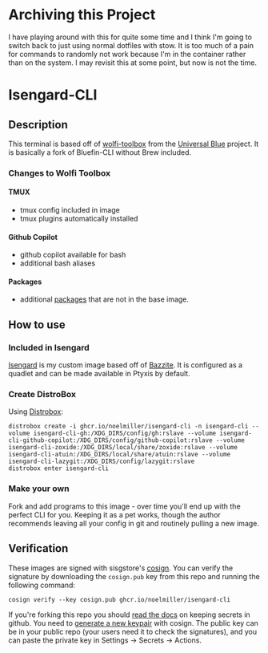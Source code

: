 # Archiving this Project

I have playing around with this for quite some time and I think I'm going to switch back to just using normal dotfiles with stow. It is too much of a pain for commands to randomly not work because I'm in the container rather than on the system. I may revisit this at some point, but now is not the time.

# Isengard-CLI

## Description

This terminal is based off of [wolfi-toolbox](https://github.com/ublue-os/toolboxes/tree/main/toolboxes/wolfi-toolbox) from the [Universal Blue](https://universal-blue.org/) project. It is basically a fork of Bluefin-CLI without Brew included.

### Changes to Wolfi Toolbox

#### TMUX

- tmux config included in image
- tmux plugins automatically installed

#### Github Copilot

- github copilot available for bash
- additional bash aliases

#### Packages

- additional [packages](https://github.com/noelmiller/isengard-cli/blob/main/files/extra-packages) that are not in the base image.

## How to use

### Included in Isengard

[Isengard](https://github.com/noelmiller/isengard) is my custom image based off of [Bazzite](https://github.com/ublue-os/bazzite). It is configured as a quadlet and can be made available in Ptyxis by default.

### Create DistroBox

Using [Distrobox](https://github.com/89luca89/distrobox):

    distrobox create -i ghcr.io/noelmiller/isengard-cli -n isengard-cli --volume isengard-cli-gh:/XDG_DIRS/config/gh:rslave --volume isengard-cli-github-copilot:/XDG_DIRS/config/github-copilot:rslave --volume isengard-cli-zoxide:/XDG_DIRS/local/share/zoxide:rslave --volume isengard-cli-atuin:/XDG_DIRS/local/share/atuin:rslave --volume isengard-cli-lazygit:/XDG_DIRS/config/lazygit:rslave
    distrobox enter isengard-cli
    

### Make your own

Fork and add programs to this image - over time you'll end up with the perfect CLI for you.
Keeping it as a pet works, though the author recommends leaving all your config in git and routinely pulling a new image.

## Verification

These images are signed with sisgstore's [cosign](https://docs.sigstore.dev/cosign/overview/). You can verify the signature by downloading the `cosign.pub` key from this repo and running the following command:

    cosign verify --key cosign.pub ghcr.io/noelmiller/isengard-cli
    
If you're forking this repo you should [read the docs](https://docs.github.com/en/actions/security-guides/encrypted-secrets) on keeping secrets in github. You need to [generate a new keypair](https://docs.sigstore.dev/cosign/overview/) with cosign. The public key can be in your public repo (your users need it to check the signatures), and you can paste the private key in Settings -> Secrets -> Actions.
